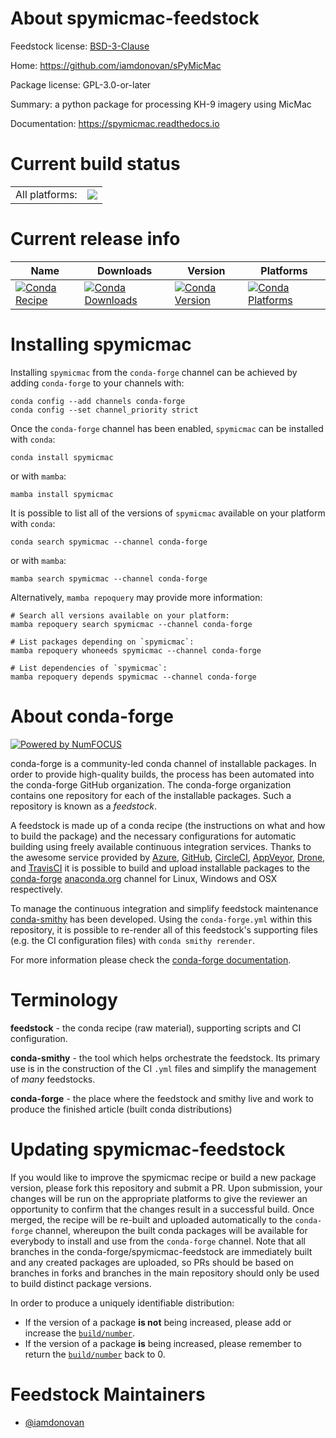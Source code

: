 About spymicmac-feedstock
=========================

Feedstock license: [BSD-3-Clause](https://github.com/conda-forge/spymicmac-feedstock/blob/main/LICENSE.txt)

Home: https://github.com/iamdonovan/sPyMicMac

Package license: GPL-3.0-or-later

Summary: a python package for processing KH-9 imagery using MicMac

Documentation: https://spymicmac.readthedocs.io

Current build status
====================


<table><tr><td>All platforms:</td>
    <td>
      <a href="https://dev.azure.com/conda-forge/feedstock-builds/_build/latest?definitionId=13289&branchName=main">
        <img src="https://dev.azure.com/conda-forge/feedstock-builds/_apis/build/status/spymicmac-feedstock?branchName=main">
      </a>
    </td>
  </tr>
</table>

Current release info
====================

| Name | Downloads | Version | Platforms |
| --- | --- | --- | --- |
| [![Conda Recipe](https://img.shields.io/badge/recipe-spymicmac-green.svg)](https://anaconda.org/conda-forge/spymicmac) | [![Conda Downloads](https://img.shields.io/conda/dn/conda-forge/spymicmac.svg)](https://anaconda.org/conda-forge/spymicmac) | [![Conda Version](https://img.shields.io/conda/vn/conda-forge/spymicmac.svg)](https://anaconda.org/conda-forge/spymicmac) | [![Conda Platforms](https://img.shields.io/conda/pn/conda-forge/spymicmac.svg)](https://anaconda.org/conda-forge/spymicmac) |

Installing spymicmac
====================

Installing `spymicmac` from the `conda-forge` channel can be achieved by adding `conda-forge` to your channels with:

```
conda config --add channels conda-forge
conda config --set channel_priority strict
```

Once the `conda-forge` channel has been enabled, `spymicmac` can be installed with `conda`:

```
conda install spymicmac
```

or with `mamba`:

```
mamba install spymicmac
```

It is possible to list all of the versions of `spymicmac` available on your platform with `conda`:

```
conda search spymicmac --channel conda-forge
```

or with `mamba`:

```
mamba search spymicmac --channel conda-forge
```

Alternatively, `mamba repoquery` may provide more information:

```
# Search all versions available on your platform:
mamba repoquery search spymicmac --channel conda-forge

# List packages depending on `spymicmac`:
mamba repoquery whoneeds spymicmac --channel conda-forge

# List dependencies of `spymicmac`:
mamba repoquery depends spymicmac --channel conda-forge
```


About conda-forge
=================

[![Powered by
NumFOCUS](https://img.shields.io/badge/powered%20by-NumFOCUS-orange.svg?style=flat&colorA=E1523D&colorB=007D8A)](https://numfocus.org)

conda-forge is a community-led conda channel of installable packages.
In order to provide high-quality builds, the process has been automated into the
conda-forge GitHub organization. The conda-forge organization contains one repository
for each of the installable packages. Such a repository is known as a *feedstock*.

A feedstock is made up of a conda recipe (the instructions on what and how to build
the package) and the necessary configurations for automatic building using freely
available continuous integration services. Thanks to the awesome service provided by
[Azure](https://azure.microsoft.com/en-us/services/devops/), [GitHub](https://github.com/),
[CircleCI](https://circleci.com/), [AppVeyor](https://www.appveyor.com/),
[Drone](https://cloud.drone.io/welcome), and [TravisCI](https://travis-ci.com/)
it is possible to build and upload installable packages to the
[conda-forge](https://anaconda.org/conda-forge) [anaconda.org](https://anaconda.org/)
channel for Linux, Windows and OSX respectively.

To manage the continuous integration and simplify feedstock maintenance
[conda-smithy](https://github.com/conda-forge/conda-smithy) has been developed.
Using the ``conda-forge.yml`` within this repository, it is possible to re-render all of
this feedstock's supporting files (e.g. the CI configuration files) with ``conda smithy rerender``.

For more information please check the [conda-forge documentation](https://conda-forge.org/docs/).

Terminology
===========

**feedstock** - the conda recipe (raw material), supporting scripts and CI configuration.

**conda-smithy** - the tool which helps orchestrate the feedstock.
                   Its primary use is in the construction of the CI ``.yml`` files
                   and simplify the management of *many* feedstocks.

**conda-forge** - the place where the feedstock and smithy live and work to
                  produce the finished article (built conda distributions)


Updating spymicmac-feedstock
============================

If you would like to improve the spymicmac recipe or build a new
package version, please fork this repository and submit a PR. Upon submission,
your changes will be run on the appropriate platforms to give the reviewer an
opportunity to confirm that the changes result in a successful build. Once
merged, the recipe will be re-built and uploaded automatically to the
`conda-forge` channel, whereupon the built conda packages will be available for
everybody to install and use from the `conda-forge` channel.
Note that all branches in the conda-forge/spymicmac-feedstock are
immediately built and any created packages are uploaded, so PRs should be based
on branches in forks and branches in the main repository should only be used to
build distinct package versions.

In order to produce a uniquely identifiable distribution:
 * If the version of a package **is not** being increased, please add or increase
   the [``build/number``](https://docs.conda.io/projects/conda-build/en/latest/resources/define-metadata.html#build-number-and-string).
 * If the version of a package **is** being increased, please remember to return
   the [``build/number``](https://docs.conda.io/projects/conda-build/en/latest/resources/define-metadata.html#build-number-and-string)
   back to 0.

Feedstock Maintainers
=====================

* [@iamdonovan](https://github.com/iamdonovan/)

